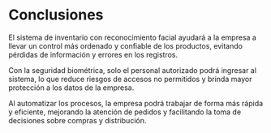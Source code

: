 <h1>Conclusiones</h1>
<p>El sistema de inventario con reconocimiento facial ayudará a la empresa a llevar un control más ordenado y confiable de los productos, evitando pérdidas de información y errores en los registros.

Con la seguridad biométrica, solo el personal autorizado podrá ingresar al sistema, lo que reduce riesgos de accesos no permitidos y brinda mayor protección a los datos de la empresa.

Al automatizar los procesos, la empresa podrá trabajar de forma más rápida y eficiente, mejorando la atención de pedidos y facilitando la toma de decisiones sobre compras y distribución.
</p>